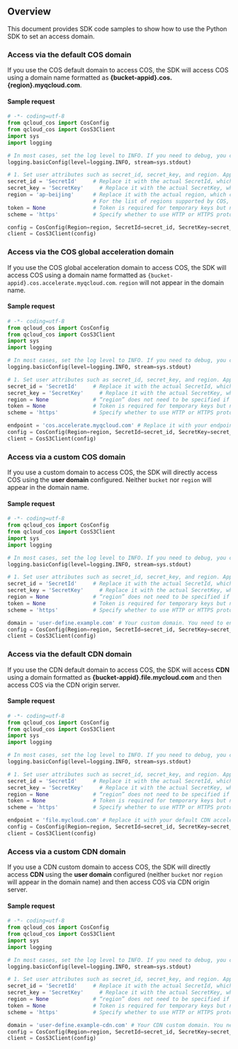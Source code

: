 ## Overview

This document provides SDK code samples to show how to use the Python SDK to set an access domain.

### Access via the default COS domain

If you use the COS default domain to access COS, the SDK will access COS using a domain name formatted as **{bucket-appid}.cos.{region}.myqcloud.com**.

#### Sample request

```python
# -*- coding=utf-8
from qcloud_cos import CosConfig
from qcloud_cos import CosS3Client
import sys
import logging

# In most cases, set the log level to INFO. If you need to debug, you can set it to DEBUG and the SDK will print the communication information of the client.
logging.basicConfig(level=logging.INFO, stream=sys.stdout)

# 1. Set user attributes such as secret_id, secret_key, and region. Appid has been removed from CosConfig and thus needs to be specified in Bucket, which is formatted as BucketName-Appid.
secret_id = 'SecretId'     # Replace it with the actual SecretId, which can be viewed and managed at https://console.cloud.tencent.com/cam/capi
secret_key = 'SecretKey'     # Replace it with the actual SecretKey, which can be viewed and managed at https://console.cloud.tencent.com/cam/capi
region = 'ap-beijing'      # Replace it with the actual region, which can be viewed in the console at https://console.cloud.tencent.com/cos5/bucket
                           # For the list of regions supported by COS, see https://intl.cloud.tencent.com/document/product/436/6224
token = None               # Token is required for temporary keys but not permanent keys. For more information about how to generate and use a temporary key, visit https://intl.cloud.tencent.com/document/product/436/14048
scheme = 'https'           # Specify whether to use HTTP or HTTPS protocol to access COS. This field is optional and is `https` by default

config = CosConfig(Region=region, SecretId=secret_id, SecretKey=secret_key, Token=token, Scheme=scheme)
client = CosS3Client(config)
```

### Access via the COS global acceleration domain

If you use the COS global acceleration domain to access COS, the SDK will access COS using a domain name formatted as `{bucket-appid}.cos.accelerate.myqcloud.com`. `region` will not appear in the domain name.

#### Sample request

```python
# -*- coding=utf-8
from qcloud_cos import CosConfig
from qcloud_cos import CosS3Client
import sys
import logging

# In most cases, set the log level to INFO. If you need to debug, you can set it to DEBUG and the SDK will print the communication information of the client.
logging.basicConfig(level=logging.INFO, stream=sys.stdout)

# 1. Set user attributes such as secret_id, secret_key, and region. Appid has been removed from CosConfig and thus needs to be specified in Bucket, which is formatted as BucketName-Appid.
secret_id = 'SecretId'     # Replace it with the actual SecretId, which can be viewed and managed at https://console.cloud.tencent.com/cam/capi
secret_key = 'SecretKey'     # Replace it with the actual SecretKey, which can be viewed and managed at https://console.cloud.tencent.com/cam/capi
region = None              # “region” does not need to be specified if you initialize with “Endpoint”.
token = None               # Token is required for temporary keys but not permanent keys. For more information about how to generate and use a temporary key, visit https://intl.cloud.tencent.com/document/product/436/14048
scheme = 'https'           # Specify whether to use HTTP or HTTPS protocol to access COS. This field is optional and is `https` by default

endpoint = 'cos.accelerate.myqcloud.com' # Replace it with your endpoint or the COS global acceleration domain. To use a global acceleration domain, you need to enable the global acceleration feature for the bucket first (see https://intl.cloud.tencent.com/document/product/436/33406).
config = CosConfig(Region=region, SecretId=secret_id, SecretKey=secret_key, Token=token, Endpoint=endpoint, Scheme=scheme)
client = CosS3Client(config)
```

### Access via a custom COS domain

If you use a custom domain to access COS, the SDK will directly access COS using the **user domain** configured. Neither `bucket` nor `region` will appear in the domain name.

#### Sample request

```python
# -*- coding=utf-8
from qcloud_cos import CosConfig
from qcloud_cos import CosS3Client
import sys
import logging

# In most cases, set the log level to INFO. If you need to debug, you can set it to DEBUG and the SDK will print the communication information of the client.
logging.basicConfig(level=logging.INFO, stream=sys.stdout)

# 1. Set user attributes such as secret_id, secret_key, and region. Appid has been removed from CosConfig and thus needs to be specified in Bucket, which is formatted as BucketName-Appid.
secret_id = 'SecretId'     # Replace it with the actual SecretId, which can be viewed and managed at https://console.cloud.tencent.com/cam/capi
secret_key = 'SecretKey'     # Replace it with the actual SecretKey, which can be viewed and managed at https://console.cloud.tencent.com/cam/capi
region = None              # “region” does not need to be specified if you initialize with a custom domain.
token = None               # Token is required for temporary keys but not permanent keys. For more information about how to generate and use a temporary key, visit https://intl.cloud.tencent.com/document/product/436/14048
scheme = 'https'           # Specify whether to use HTTP or HTTPS protocol to access COS. This field is optional and is `https` by default

domain = 'user-define.example.com' # Your custom domain. You need to enable the custom domain for the bucket first (see https://intl.cloud.tencent.com/document/product/436/31507).
config = CosConfig(Region=region, SecretId=secret_id, SecretKey=secret_key, Token=token, Domain=domain, Scheme=scheme)
client = CosS3Client(config)
```

### Access via the default CDN domain

If you use the CDN default domain to access COS, the SDK will access **CDN** using a domain formatted as **{bucket-appid}.file.mycloud.com** and then access COS via the CDN origin server.

#### Sample request

```python
# -*- coding=utf-8
from qcloud_cos import CosConfig
from qcloud_cos import CosS3Client
import sys
import logging

# In most cases, set the log level to INFO. If you need to debug, you can set it to DEBUG and the SDK will print the communication information of the client.
logging.basicConfig(level=logging.INFO, stream=sys.stdout)

# 1. Set user attributes such as secret_id, secret_key, and region. Appid has been removed from CosConfig and thus needs to be specified in Bucket, which is formatted as BucketName-Appid.
secret_id = 'SecretId'     # Replace it with the actual SecretId, which can be viewed and managed at https://console.cloud.tencent.com/cam/capi
secret_key = 'SecretKey'     # Replace it with the actual SecretKey, which can be viewed and managed at https://console.cloud.tencent.com/cam/capi
region = None              # “region” does not need to be specified if you initialize with “Endpoint”.
token = None               # Token is required for temporary keys but not permanent keys. For more information about how to generate and use a temporary key, visit https://intl.cloud.tencent.com/document/product/436/14048
scheme = 'https'           # Specify whether to use HTTP or HTTPS protocol to access COS. This field is optional and is `https` by default

endpoint = 'file.mycloud.com' # Replace it with your default CDN acceleration domain name. For details about how to enable CDN acceleration, visit https://intl.cloud.tencent.com/document/product/436/18670.
config = CosConfig(Region=region, SecretId=secret_id, SecretKey=secret_key, Token=token, Endpoint=endpoint, Scheme=scheme)
client = CosS3Client(config)
```

### Access via a custom CDN domain

If you use a CDN custom domain to access COS, the SDK will directly access **CDN** using the **user domain** configured (neither `bucket` nor `region` will appear in the domain name) and then access COS via CDN origin server.

#### Sample request

```python
# -*- coding=utf-8
from qcloud_cos import CosConfig
from qcloud_cos import CosS3Client
import sys
import logging

# In most cases, set the log level to INFO. If you need to debug, you can set it to DEBUG and the SDK will print the communication information of the client.
logging.basicConfig(level=logging.INFO, stream=sys.stdout)

# 1. Set user attributes such as secret_id, secret_key, and region. Appid has been removed from CosConfig and thus needs to be specified in Bucket, which is formatted as BucketName-Appid.
secret_id = 'SecretId'     # Replace it with the actual SecretId, which can be viewed and managed at https://console.cloud.tencent.com/cam/capi
secret_key = 'SecretKey'     # Replace it with the actual SecretKey, which can be viewed and managed at https://console.cloud.tencent.com/cam/capi
region = None              # “region” does not need to be specified if you initialize with a custom domain.
token = None               # Token is required for temporary keys but not permanent keys. For more information about how to generate and use a temporary key, visit https://intl.cloud.tencent.com/document/product/436/14048
scheme = 'https'           # Specify whether to use HTTP or HTTPS protocol to access COS. This field is optional and is `https` by default

domain = 'user-define.example-cdn.com' # Your CDN custom domain. You need to enable the CDN custom domain acceleration first (see https://intl.cloud.tencent.com/document/product/436/18670).
config = CosConfig(Region=region, SecretId=secret_id, SecretKey=secret_key, Token=token, Domain=domain, Scheme=scheme)
client = CosS3Client(config)
```
